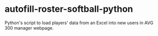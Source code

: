 # autofill-roster-softball-python
Python's script to load players' data from an Excel into new users in AVG 300 manager webpage.
